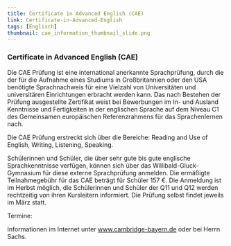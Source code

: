 ```yaml
---
title: Certificate in Advanced English (CAE)
link: Certificate-in-Advanced-English
tags: [Englisch]
thumbnail: cae_information_thumbnail_slide.png
---
```

<h3>Certificate in Advanced English (CAE)</h3>

<figure class="float-left" style="width:30%">
    <v-image name="cae_information_banner" alt="Your key to success" />
</figure>

<p>
    Die CAE Prüfung ist eine international anerkannte Sprachprüfung,
    durch die der für die Aufnahme eines Studiums in Großbritannien oder
    den USA benötigte Sprachnachweis für eine Vielzahl von Universitäten
    und universitären Einrichtungen erbracht werden kann. Das nach
    Bestehen der Prüfung ausgestellte Zertifikat weist bei Bewerbungen im
    In- und Ausland Kenntnisse und Fertigkeiten in der englischen Sprache
    auf dem Niveau C1 des Gemeinsamen europäischen Referenzrahmens für das
    Sprachenlernen nach.
</p>

<p>
    Die CAE Prüfung erstreckt sich über die Bereiche: Reading and Use of
    English, Writing, Listening, Speaking.
</p>
<p>
    Schülerinnen und Schüler, die über sehr gute bis gute englische Sprachkenntnisse verfügen, können sich über das
    Willibald-Gluck-Gymnasium für diese externe Sprachprüfung anmelden. Die ermäßigte Teilnahmegebühr für das CAE
    beträgt für Schüler 157 €. Die Anmeldung ist im Herbst möglich, die Schülerinnen und Schüler der Q11 und Q12 werden
    rechtzeitig von ihren Kursleitern informiert. Die Prüfung selbst findet jeweils im März statt.
</p>

<p class="fett" style="margin-bottom: 1em;">
    <span>Termine:</span>
</p>

<p>
    Informationen im Internet unter <a href="http://www.cambridge-bayern.de">www.cambridge-bayern.de</a> oder bei Herrn
    Sachs.
</p>
